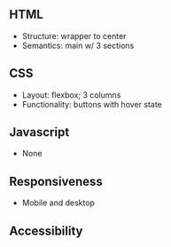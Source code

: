 ## HTML

- Structure: wrapper to center
- Semantics: main w/ 3 sections

## CSS

- Layout: flexbox; 3 columns
- Functionality: buttons with hover state

## Javascript

- None

## Responsiveness

- Mobile and desktop

## Accessibility
